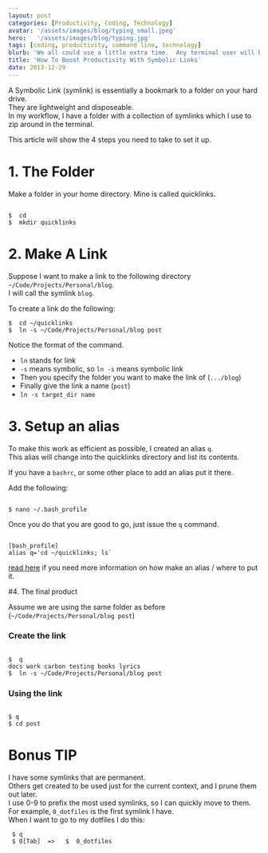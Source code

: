 ```yaml
---
layout: post
categories: [Productivity, Coding, Technology]
avatar: '/assets/images/blog/typing_small.jpeg'
hero:   '/assets/images/blog/typing.jpg'
tags: [coding, productivity, command line, technology]
blurb: 'We all could use a little extra time.  Any terminal user will benefit from this easy hack'
title: 'How To Boost Productivity With Symbolic Links'
date: 2013-12-29
---
```


A Symbolic Link (symlink) is essentially a bookmark to a folder on your hard drive.  
They are lightweight and disposeable.  
In my workflow, I have a folder with a collection of symlinks which I use to zip around in the terminal.  

This article will show the 4 steps you need to take to set it up.  

# 1.  The Folder
Make a folder in your home directory.  Mine is called quicklinks.

```

$  cd
$  mkdir quicklinks

```

# 2.  Make A Link
Suppose I want to make a link to the following directory ``~/Code/Projects/Personal/blog``.  
I will call the symlink ``blog``.  

To create a link do the following:  

```
$  cd ~/quicklinks
$  ln -s ~/Code/Projects/Personal/blog post

```

Notice the format of the command.

* ``ln`` stands for link
* ``-s`` means symbolic, so ``ln -s`` means symbolic link
* Then you specify the folder you want to make the link of (``.../blog``)
* Finally give the link a name (``post``)
* ``ln -s target_dir name``


# 3.  Setup an alias

To make this work as efficient as possible, I created an alias ``q``.  
This alias will change into the quicklinks directory and list its contents.  

If you have a ``bashrc``, or some other place to add an alias put it there.  

Add the following:

```

$ nano ~/.bash_profile

```

Once you do that you are good to go, just issue the `q` command.

```

[bash_profile]
alias q='cd ~/quicklinks; ls`

```

[read here](http://coolestguidesontheplanet.com/make-an-alias-in-bash-shell-in-os-x-terminal/) if you need more information on how make an alias / where to put it.

#4.  The final product

Assume we are using the same folder as before (``~/Code/Projects/Personal/blog post``)

### Create the link
```

$  q
docs work carbon testing books lyrics
$  ln -s ~/Code/Projects/Personal/blog post

```

### Using the link
```

$ q
$ cd post

```

# Bonus TIP
  I have some symlinks that are permanent.  
  Others get created to be used just for the current context, and I prune them out later.  
  I use 0-9 to prefix the most used symlinks, so I can quickly move to them.  
  For example, ``0_dotfiles`` is the first symlink I have.  
  When I want to go to my dotfiles I do this:

  ```
   $ q
   $ 0[Tab]  =>   $  0_dotfiles

  ```
